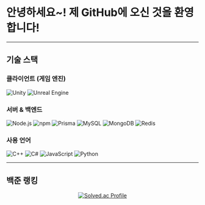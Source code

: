 # 안녕하세요~! 제 GitHub에 오신 것을 환영합니다!

---

##  기술 스택

###  클라이언트 (게임 엔진)  
<p align="left">
  <img alt="Unity" src="https://img.shields.io/badge/Unity-100000?style=flat&logo=unity&logoColor=white" />
  <img alt="Unreal Engine" src="https://img.shields.io/badge/Unreal%20Engine-313131?style=flat&logo=unrealengine&logoColor=white" />
</p>

###  서버 & 백엔드  
<p align="left">
  <img alt="Node.js" src="https://img.shields.io/badge/Node.js-339933?style=flat&logo=node.js&logoColor=white" />
  <img alt="npm" src="https://img.shields.io/badge/npm-CB3837?style=flat&logo=npm&logoColor=white" />
  <img alt="Prisma" src="https://img.shields.io/badge/Prisma-2D3748?style=flat&logo=prisma&logoColor=white" />
  <img alt="MySQL" src="https://img.shields.io/badge/MySQL-4479A1?style=flat&logo=mysql&logoColor=white" />
  <img alt="MongoDB" src="https://img.shields.io/badge/MongoDB-47A248?style=flat&logo=mongodb&logoColor=white" />
  <img alt="Redis" src="https://img.shields.io/badge/Redis-DC382D?style=flat&logo=redis&logoColor=white" />
</p>

###  사용 언어  
<p align="left">
  <img alt="C++" src="https://img.shields.io/badge/C++-00599C?style=flat&logo=c%2b%2b&logoColor=white" />
  <img alt="C#" src="https://img.shields.io/badge/C%23-239120?style=flat&logo=c-sharp&logoColor=white" />
  <img alt="JavaScript" src="https://img.shields.io/badge/JavaScript-F7DF1E?style=flat&logo=javascript&logoColor=black" />
  <img alt="Python" src="https://img.shields.io/badge/Python-3776AB?style=flat&logo=python&logoColor=white" />
</p>

---

##  백준 랭킹  

<p align="center">
  <a href="https://solved.ac/wodud1892" target="_blank" rel="noopener noreferrer">
    <img alt="Solved.ac Profile" src="http://mazassumnida.wtf/api/v2/generate_badge?boj=wodud1892" />
  </a>
</p>
